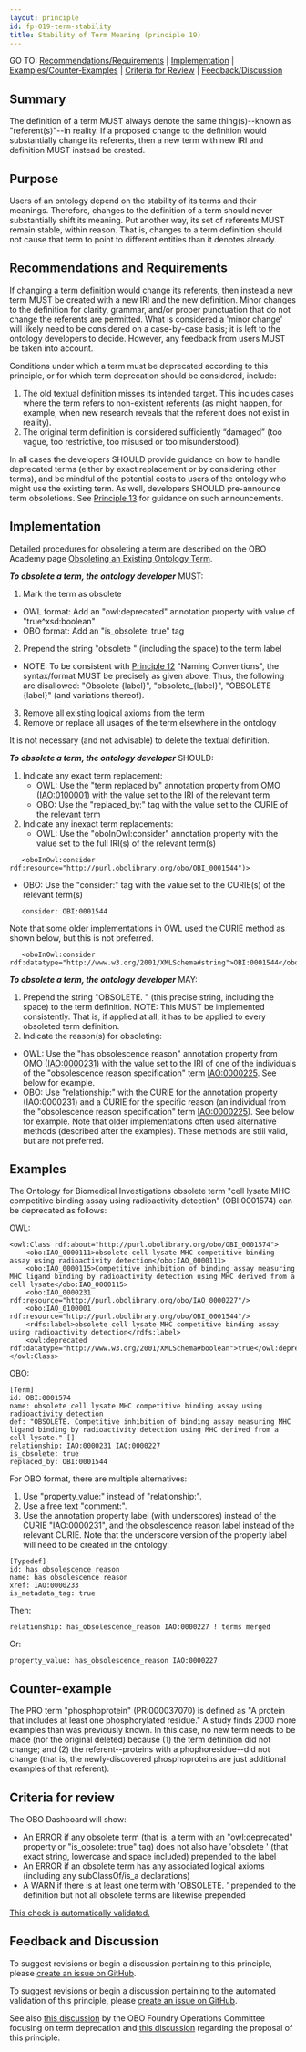 ```yaml
---
layout: principle
id: fp-019-term-stability
title: Stability of Term Meaning (principle 19)
---
```


GO TO: [Recommendations/Requirements](#recommendations-and-requirements) &#124; [Implementation](#implementation) &#124; [Examples/Counter&#8209;Examples](#examples) &#124; [Criteria&nbsp;for&nbsp;Review](#criteria-for-review) &#124; [Feedback/Discussion](#feedback-and-discussion)

Summary
-------

The definition of a term MUST always denote the same thing(s)--known as "referent(s)"--in reality. If a proposed change to the definition would substantially change its referents, then a new term with new IRI and definition MUST instead be created.

Purpose
-------

Users of an ontology depend on the stability of its terms and their meanings. Therefore, changes to the definition of a term should never substantially shift its meaning. Put another way, its set of referents MUST remain stable, within reason. That is, changes to a term definition should not cause that term to point to different entities than it denotes already.

Recommendations and Requirements
-------

If changing a term definition would change its referents, then instead a new term MUST be created with a new IRI and the new definition. Minor changes to the definition for clarity, grammar, and/or proper punctuation that do not change the referents are permitted. What is considered a 'minor change' will likely need to be considered on a case-by-case basis; it is left to the ontology developers to decide. However, any feedback from users MUST be taken into account.

Conditions under which a term must be deprecated according to this principle, or for which term deprecation should be considered, include:

1) The old textual definition misses its intended target. This includes cases where the term refers to non-existent referents (as might happen, for example, when new research reveals that the referent does not exist in reality).
1) The original term definition is considered sufficiently “damaged” (too vague, too restrictive, too misused or too misunderstood).

In all cases the developers SHOULD provide guidance on how to handle deprecated terms (either by exact replacement or by considering other terms), and be mindful of the potential costs to users of the ontology who might use the existing term. As well, developers SHOULD pre-announce term obsoletions. See [Principle 13](http://obofoundry.org/principles/fp-013-notification.html) for guidance on such announcements.

Implementation
-------

Detailed procedures for obsoleting a term are described on the OBO Academy page [Obsoleting an Existing Ontology Term](https://oboacademy.github.io/obook/howto/obsolete-term/). 

<i><b>To obsolete a term, the ontology developer</b></i> MUST:
1) Mark the term as obsolete
  - OWL format: Add an "owl:deprecated" annotation property with value of "true^xsd:boolean"
  - OBO format: Add an "is_obsolete: true" tag
2) Prepend the string "obsolete " (including the space) to the term label
  - NOTE: To be consistent with [Principle 12](https://obofoundry.org/principles/fp-012-naming-conventions.html) "Naming Conventions", the syntax/format MUST be precisely as given above. Thus, the following are disallowed: "Obsolete {label}", "obsolete_{label}", "OBSOLETE {label}" (and variations thereof).
3) Remove all existing logical axioms from the term
4) Remove or replace all usages of the term elsewhere in the ontology

It is not necessary (and not advisable) to delete the textual definition.

<i><b>To obsolete a term, the ontology developer</b></i> SHOULD:
1) Indicate any exact term replacement:
   -  OWL: Use the "term replaced by" annotation property from OMO ([IAO:0100001](http://purl.obolibrary.org/obo/IAO_0100001)) with the value set to the IRI of the relevant term
   -  OBO: Use the "replaced_by:" tag with the value set to the CURIE of the relevant term
2) Indicate any inexact term replacements:
   -  OWL: Use the "oboInOwl:consider" annotation property with the value set to the full IRI(s) of the relevant term(s)
```
   <oboInOwl:consider rdf:resource="http://purl.obolibrary.org/obo/OBI_0001544")>
``` 

   -  OBO: Use the "consider:" tag with the value set to the CURIE(s) of the relevant term(s)
```
   consider: OBI:0001544
```

Note that some older implementations in OWL used the CURIE method as shown below, but this is not preferred.

```
   <oboInOwl:consider rdf:datatype="http://www.w3.org/2001/XMLSchema#string">OBI:0001544</oboInOwl:consider>
```
<i><b>To obsolete a term, the ontology developer</b></i> MAY:

1) Prepend the string "OBSOLETE. " (this precise string, including the space) to the term definition. NOTE: This MUST be implemented consistently. That is, if applied at all, it has to be applied to every obsoleted term definition.
2) Indicate the reason(s) for obsoleting:
  -  OWL: Use the "has obsolescence reason" annotation property from OMO ([IAO:0000231](http://purl.obolibrary.org/obo/IAO_0000231)) with the value set to the IRI of one of the individuals of the "obsolescence reason specification" term [IAO:0000225](http://purl.obolibrary.org/obo/IAO_0000225). See below for example.
  -  OBO: Use "relationship:" with the CURIE for the annotation property (IAO:0000231) and a CURIE for the specific reason (an individual from the "obsolescence reason specification" term [IAO:0000225](http://purl.obolibrary.org/obo/IAO_0000225)). See below for example. Note that older implementations often used alternative methods (described after the examples). These methods are still valid, but are not preferred.

Examples
-------

The Ontology for Biomedical Investigations obsolete term "cell lysate MHC competitive binding assay using radioactivity detection" (OBI:0001574) can be deprecated as follows:

OWL: 
```
<owl:Class rdf:about="http://purl.obolibrary.org/obo/OBI_0001574">
    <obo:IAO_0000111>obsolete cell lysate MHC competitive binding assay using radioactivity detection</obo:IAO_0000111>
    <obo:IAO_0000115>Competitive inhibition of binding assay measuring MHC ligand binding by radioactivity detection using MHC derived from a cell lysate</obo:IAO_0000115>
    <obo:IAO_0000231 rdf:resource="http://purl.obolibrary.org/obo/IAO_0000227"/>
    <obo:IAO_0100001 rdf:resource="http://purl.obolibrary.org/obo/OBI_0001544"/>
    <rdfs:label>obsolete cell lysate MHC competitive binding assay using radioactivity detection</rdfs:label>
    <owl:deprecated rdf:datatype="http://www.w3.org/2001/XMLSchema#boolean">true</owl:deprecated>
</owl:Class>
```

OBO: 
```
[Term]
id: OBI:0001574
name: obsolete cell lysate MHC competitive binding assay using radioactivity detection
def: "OBSOLETE. Competitive inhibition of binding assay measuring MHC ligand binding by radioactivity detection using MHC derived from a cell lysate." []
relationship: IAO:0000231 IAO:0000227
is_obsolete: true
replaced_by: OBI:0001544
```
For OBO format, there are multiple alternatives:
1) Use "property_value:" instead of "relationship:".
1) Use a free text "comment:". 
1) Use the annotation property label (with underscores) instead of the CURIE "IAO:0000231", and the obsolescence reason label instead of the relevant CURIE. Note that the underscore version of the property label will need to be created in the ontology:
```
[Typedef]
id: has_obsolescence_reason
name: has obsolescence reason
xref: IAO:0000233
is_metadata_tag: true
```
Then:
```
relationship: has_obsolescence_reason IAO:0000227 ! terms merged
```
Or:
```
property_value: has_obsolescence_reason IAO:0000227
```

Counter-example
-------

The PRO term "phosphoprotein" (PR:000037070) is defined as "A protein that includes at least one phosphorylated residue." A study finds 2000 more examples than was previously known. In this case, no new term needs to be made (nor the original deleted) because (1) the term definition did not change; and (2) the referent--proteins with a phophoresidue--did not change (that is, the newly-discovered phosphoproteins are just additional examples of that referent).

Criteria for review
-------

The OBO Dashboard will show:
- An ERROR if any obsolete term (that is, a term with an "owl:deprecated" property or "is_obsolete: true" tag) does not also have 'obsolete ' (that exact string, lowercase and space included) prepended to the label
- An ERROR if an obsolete term has any associated logical axioms (including any subClassOf/is_a declarations)
- A WARN if there is at least one term with 'OBSOLETE. ' prepended to the definition but not all obsolete terms are likewise prepended

[This check is automatically validated.](checks/fp_019)

Feedback and Discussion
-------

To suggest revisions or begin a discussion pertaining to this principle, please [create an issue on GitHub](https://github.com/OBOFoundry/OBOFoundry.github.io/issues/new?labels=attn%3A+Editorial+WG,principles&title=Principle+%2319+%22Stability%22of%22Term%22Meaning%22+%3CENTER+ISSUE+TITLE%3E).

To suggest revisions or begin a discussion pertaining to the automated validation of this principle, please [create an issue on GitHub]().

See also [this discussion](https://github.com/OBOFoundry/OBOFoundry.github.io/issues/597) by the OBO Foundry Operations Committee focusing on term deprecation and [this discussion](https://github.com/OBOFoundry/OBOFoundry.github.io/issues/964) regarding the proposal of this principle.

